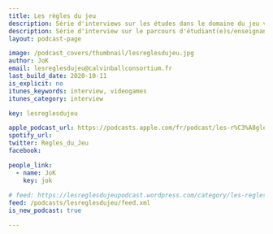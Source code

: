 ```yaml
---
title: Les règles du jeu
description: Série d'interviews sur les études dans le domaine du jeu vidéo.  
description: Série d'interview sur le parcours d'étudiant(e)s/enseignant(e)s dans leur formation dans le jeu vidéo puis dans leur parcours professionnel.
layout: podcast-page

image: /podcast_covers/thumbnail/lesreglesdujeu.jpg
author: JoK
email: lesreglesdujeu@calvinballconsortium.fr
last_build_date: 2020-10-11
is_explicit: no
itunes_keywords: interview, videogames
itunes_category: interview

key: lesreglesdujeu

apple_podcast_url: https://podcasts.apple.com/fr/podcast/les-r%C3%A8gles-du-jeu/id1539182055
spotify_url: 
twitter: Regles_du_Jeu
facebook:

people_link: 
  - name: JoK
    key: jok
  
# feed: https://lesreglesdujeupodcast.wordpress.com/category/les-regles-du-jeu/feed
feed: /podcasts/lesreglesdujeu/feed.xml
is_new_podcast: true

---
```


<Podcast/>

<!-- #### [Retrouvez pour l'instant tous les épisodes des Règles du Jeu sur le blog Wordpress](https://lesreglesdujeupodcast.wordpress.com/) -->
